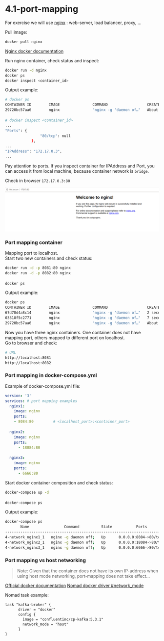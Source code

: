 # 4.1-port-mapping
For exercise we will use [nginx](https://www.nginx.com/resources/wiki/) : web-server, load balancer, proxy, ...

Pull image:
```bash
docker pull nginx
```
[Nginx docker documentation](https://hub.docker.com/_/nginx)  

Run nginx container, check status and inspect:
```bash
docker run -d nginx
docker ps
docker inspect <container_id>
```
Output example:
```bash
# docker ps
CONTAINER ID        IMAGE               COMMAND                  CREATED             STATUS              PORTS               NAMES
29720bc57aa6        nginx               "nginx -g 'daemon of…"   About an hour ago   Up About an hour    80/tcp              objective_payne

# docker inspect <container_id>
...
"Ports": {
                "80/tcp": null
            },
...
"IPAddress": "172.17.0.3",
...
```
Pay attention to ports. 
If you inspect container for IPAddress and Port, you can access it from local machine, because container network is `bridge`.  

Check in browser `172.17.0.3:80`  

![img](./nginx_screen.png)

### Port mapping container
Mapping port to localhost.  
Start two new containers and check status:
```bash
docker run -d -p 8081:80 nginx
docker run -d -p 8082:80 nginx

docker ps
```
Output example:
```bash
docker ps
CONTAINER ID        IMAGE               COMMAND                  CREATED             STATUS              PORTS                  NAMES
67d78d4a8c14        nginx               "nginx -g 'daemon of…"   2 seconds ago       Up 1 second         0.0.0.0:8082->80/tcp   pedantic_panini
03318f5c2771        nginx               "nginx -g 'daemon of…"   7 seconds ago       Up 6 seconds        0.0.0.0:8081->80/tcp   distracted_lamport
29720bc57aa6        nginx               "nginx -g 'daemon of…"   About an hour ago   Up About an hour    80/tcp                 objective_payne
```
Now you have three nginx containers. 
One container does not have mapping port, others mapped to different port on localhost.  
Go to browser and check:
```bash
# URL
http://localhost:8081
http://localhost:8082
```

### Port mapping in docker-compose.yml
Example of docker-compose.yml file:
```yaml
version: '3'
services: # port mapping examples
  nginx1:
    image: nginx
    ports:
    - 8084:80         # <localhost_port>:<container_port>

  nginx2:
    image: nginx
    ports:
      - 18084:80
  
  nginx3:
    image: nginx
    ports:
      - 6666:80
```
Start docker container composition and check status:
```bash
docker-compose up -d

docker-compose ps
```

Output example:
```bash
docker-compose ps
       Name                Command          State           Ports        
-------------------------------------------------------------------------
4-network_nginx1_1   nginx -g daemon off;   Up      0.0.0.0:8084->80/tcp 
4-network_nginx2_1   nginx -g daemon off;   Up      0.0.0.0:18084->80/tcp
4-network_nginx3_1   nginx -g daemon off;   Up      0.0.0.0:6666->80/tcp
```

### Port mapping vs host networking
> Note: Given that the container does not have its own IP-address when using host mode networking, port-mapping does not take effect...

[Official docker documentation](https://docs.docker.com/network/host/)
[Nomad docker driver #network_mode](https://www.nomadproject.io/docs/drivers/docker.html#network_mode)

Nomad task example:
```hcl
task "kafka-broker" {
      driver = "docker"
      config {
        image = "confluentinc/cp-kafka:5.3.1"
        network_mode = "host"
      }
}
```